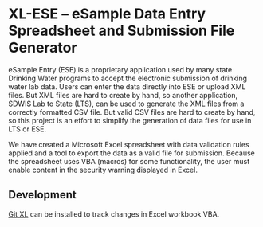 # XL-ESE – eSample Data Entry Spreadsheet and Submission File Generator

eSample Entry (ESE) is a proprietary application used by many state Drinking Water programs to accept the electronic submission of drinking water lab data. Users can enter the data directly into ESE or upload XML files. But XML files are hard to create by hand, so another application, SDWIS Lab to State (LTS), can be used to generate the XML files from a correctly formatted CSV file. But valid CSV files are hard to create by hand, so this project is an effort to simplify the generation of data files for use in LTS or ESE.

We have created a Microsoft Excel spreadsheet with data validation rules applied and a tool to export the data as a valid file for submission. Because the spreadsheet uses VBA (macros) for some functionality, the user must enable content in the security warning displayed in Excel.

## Development

[Git XL](https://www.xltrail.com/git-xl) can be installed to track changes in Excel workbook VBA.
